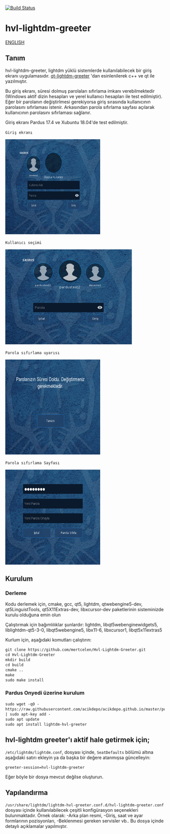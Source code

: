 [![Build Status](https://travis-ci.org/onurkepenek/Hvl-Lightdm-Greeter.svg?branch=master)](https://travis-ci.org/onurkepenek/Hvl-Lightdm-Greeter)

# hvl-lightdm-greeter 

[ENGLISH](https://github.com/aciklab/Hvl-Lightdm-Greeter/blob/master/README_EN.md)

## Tanım

hvl-lightdm-greeter, lightdm yüklü sistemlerde kullanılabilecek bir giriş ekranı uygulamasıdır.  [qt-lightdm-greeter](https://github.com/surlykke/qt-lightdm-greeter) 'dan esinlenilerek c++ ve qt ile yazılmıştır.

Bu giriş ekranı, süresi dolmuş parolaları sıfırlama imkanı verebilmektedir (Windows aktif dizin hesapları ve yerel kullanıcı hesapları ile test edilmiştir). 
Eğer bir parolanın değiştirlmesi gerekiyorsa giriş sırasında kullanıcının parolasını sıfırlaması istenir. Arkasından parola sıfırlama sayfası açılarak kullanıcının parolasını sıfırlaması sağlanır.

Giriş ekranı Pardus 17.4 ve Xubuntu 18.04'de test edilmiştir.


`Giriş ekranı`

<img src="https://github.com/aciklab/Hvl-Lightdm-Greeter/raw/master/ss/loginpage_tr.jpg" width="300" height="300">

`Kullanıcı seçimi`

<img src="https://github.com/aciklab/Hvl-Lightdm-Greeter/raw/master/ss/userspage_tr.jpg" width="400" height="300">

`Parola sıfırlama uyarısı`

<img src="https://github.com/aciklab/Hvl-Lightdm-Greeter/raw/master/ss/prompt_tr.jpg" width="300" height="300">

`Parola sıfırlama Sayfası`

<img src="https://github.com/aciklab/Hvl-Lightdm-Greeter/raw/master/ss/reset_tr.jpg" width="300" height="300">

## Kurulum

### Derleme

Kodu derlemek için, cmake, gcc, qt5, lightdm, qtwebengine5-dev, qt5LinguistTools, qt5X11Extras-dev, libxcursor-dev paketlerinin sisteminizde kurulu olduğuna emin olun

Çalıştırmak için bağımlılıklar şunlardır: lightdm, libqt5webenginewidgets5, liblightdm-qt5-3-0, libqt5webengine5, libx11-6, libxcursor1, libqt5x11extras5

Kurlum için, aşağıdaki komutları çalıştırın:

```shell
git clone https://github.com/mertcelen/Hvl-Lightdm-Greeter.git
cd Hvl-Lightdm-Greeter
mkdir build
cd build
cmake ..
make 
sudo make install
```

### Pardus Onyedi üzerine kurulum

```sudo echo "deb [arch=amd64] http://acikdepo.github.io/ onyedi main" > /etc/apt/sources.list.d/acikdepo.list
sudo wget -qO - https://raw.githubusercontent.com/acikdepo/acikdepo.github.io/master/public.key | sudo apt-key add -
sudo apt update
sudo apt install lightdm-hvl-greeter
```

## hvl-lightdm greeter'ı aktif hale getirmek için;

 `/etc/lightdm/lightdm.conf`, dosyası içinde, `SeatDefaults` bölümü altına aşağıdaki satırı ekleyin ya da başka bir değere atanmışsa güncelleyin:

    greeter-session=hvl-lightdm-greeter

Eğer böyle bir dosya mevcut değilse oluşturun.	
	
## Yapılandırma

`/usr/share/lightdm/lightdm-hvl-greeter.conf.d/hvl-lightdm-greeter.conf` dosyası içinde kullanılabilecek çeşitli konfigürasyon seçenekleri bulunmaktadır. Örnek olarak: 
	-Arka plan resmi, 
	-Giriş, saat ve ayar formlarının pozisyonları, 
	-Beklenmesi gereken servisler vb..
Bu dosya içinde detaylı açıklamalar yapılmıştır. 
